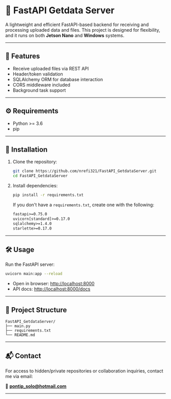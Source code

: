 # 🚀 FastAPI Getdata Server

A lightweight and efficient FastAPI-based backend for receiving and processing uploaded data and files. This project is designed for flexibility, and it runs on both **Jetson Nano** and **Windows** systems.

---

## 📌 Features

- Receive uploaded files via REST API
- Header/token validation
- SQLAlchemy ORM for database interaction
- CORS middleware included
- Background task support

---

## ⚙️ Requirements

- Python >= 3.6
- pip

---

## 🔧 Installation

1. Clone the repository:

   ```bash
   git clone https://github.com/nrefi321/FastAPI_GetdataServer.git
   cd FastAPI_GetdataServer
   ```

2. Install dependencies:

   ```bash
   pip install -r requirements.txt
   ```

   If you don't have a `requirements.txt`, create one with the following:

   ```txt
   fastapi>=0.75.0
   uvicorn[standard]>=0.17.0
   sqlalchemy>=1.4.0
   starlette>=0.17.0
   ```

---

## 🛠️ Usage

Run the FastAPI server:

```bash
uvicorn main:app --reload
```

- Open in browser: [http://localhost:8000](http://localhost:8000)
- API docs: [http://localhost:8000/docs](http://localhost:8000/docs)

---

## 📂 Project Structure

```
FastAPI_GetdataServer/
├── main.py
├── requirements.txt
└── README.md
```

---

## 📬 Contact

For access to hidden/private repositories or collaboration inquiries, contact me via email:

📧 **pontip_solo@hotmail.com**

---
